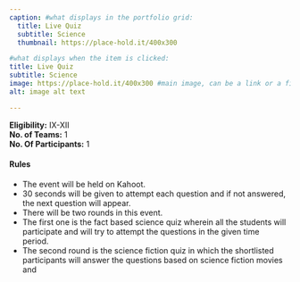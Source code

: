 ```yaml
---
caption: #what displays in the portfolio grid:
  title: Live Quiz
  subtitle: Science
  thumbnail: https://place-hold.it/400x300

#what displays when the item is clicked:
title: Live Quiz
subtitle: Science
image: https://place-hold.it/400x300 #main image, can be a link or a file in assets/img/portfolio
alt: image alt text

---
```

**Eligibility:** IX-XII\
**No. of Teams:** 1\
**No. Of Participants:** 1
 
#### Rules 
- The event will be held on Kahoot. 
- 30 seconds will be given to attempt each question and if not answered, the 
next question will appear. 
- There will be two rounds in this event.  
- The first one is the fact based science quiz wherein all the students will 
participate and will try to attempt the questions in the given time  
period.  
- The second round is the science fiction quiz in which the shortlisted 
participants will answer the questions based on science fiction movies and
